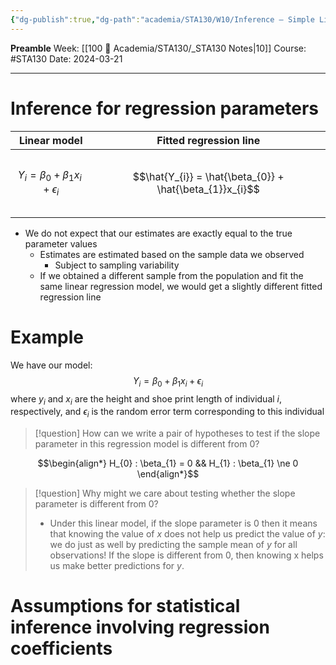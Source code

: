 ```yaml
---
{"dg-publish":true,"dg-path":"academia/STA130/W10/Inference – Simple Linear Regression Model.md","permalink":"/academia/sta-130/w10/inference-simple-linear-regression-model/","created":"2024-03-21T21:06:33.358-04:00","updated":"2024-03-21T21:17:08.009-04:00"}
---
```


**Preamble**
Week: [[100 📒 Academia/STA130/_STA130 Notes\|10]]
Course: #STA130
Date: 2024-03-21

---
# Inference for regression parameters

| Linear model                                                 | Fitted regression line                                           |
| ------------------------------------------------------------ | ---------------------------------------------------------------- |
| <br>$$Y_{i} = \beta_{0} + \beta_{1} x_i + \epsilon_{i}$$<br> | <br>$$\hat{Y_{i}} = \hat{\beta_{0}} + \hat{\beta_{1}}x_{i}$$<br> |
- We do not expect that our estimates are exactly equal to the true parameter values
    - Estimates are estimated based on the sample data we observed
        - Subject to sampling variability
    - If we obtained a different sample from the population and fit the same linear regression model, we would get a slightly different fitted regression line

# Example

We have our model: $$Y_{i} = \beta_{0} + \beta_{1} x_i + \epsilon_{i}$$where $y_{i}$ and $x_{i}$ are the height and shoe print length of individual $i$, respectively, and $\epsilon_{i}$ is the random error term corresponding to this individual

> [!question] How can we write a pair of hypotheses to test if the slope parameter in this regression model is different from 0?

$$\begin{align*} H_{0} : \beta_{1} = 0 && H_{1} : \beta_{1} \ne 0 \end{align*}$$
> [!question] Why might we care about testing whether the slope parameter is different from 0?
> - Under this linear model, if the slope parameter is 0 then it means that knowing the value of $x$ does not help us predict the value of $y$: we do just as well by predicting the sample mean of $y$ for all observations! If the slope is different from 0, then knowing x helps us make better predictions for $y$.

# Assumptions for statistical inference involving regression coefficients


